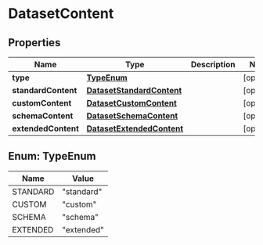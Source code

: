 
# DatasetContent

## Properties
Name | Type | Description | Notes
------------ | ------------- | ------------- | -------------
**type** | [**TypeEnum**](#TypeEnum) |  |  [optional]
**standardContent** | [**DatasetStandardContent**](DatasetStandardContent.md) |  |  [optional]
**customContent** | [**DatasetCustomContent**](DatasetCustomContent.md) |  |  [optional]
**schemaContent** | [**DatasetSchemaContent**](DatasetSchemaContent.md) |  |  [optional]
**extendedContent** | [**DatasetExtendedContent**](DatasetExtendedContent.md) |  |  [optional]


<a name="TypeEnum"></a>
## Enum: TypeEnum
Name | Value
---- | -----
STANDARD | &quot;standard&quot;
CUSTOM | &quot;custom&quot;
SCHEMA | &quot;schema&quot;
EXTENDED | &quot;extended&quot;



